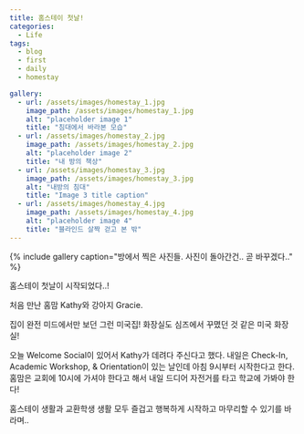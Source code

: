 ```yaml
---
title: 홈스테이 첫날!
categories:
  - Life
tags: 
  - blog 
  - first 
  - daily
  - homestay

gallery:
  - url: /assets/images/homestay_1.jpg
    image_path: /assets/images/homestay_1.jpg
    alt: "placeholder image 1"
    title: "침대에서 바라본 모습"
  - url: /assets/images/homestay_2.jpg
    image_path: /assets/images/homestay_2.jpg
    alt: "placeholder image 2"
    title: "내 방의 책상"
  - url: /assets/images/homestay_3.jpg
    image_path: /assets/images/homestay_3.jpg
    alt: "내방의 침대"
    title: "Image 3 title caption"
  - url: /assets/images/homestay_4.jpg
    image_path: /assets/images/homestay_4.jpg
    alt: "placeholder image 4"
    title: "블라인드 살짝 걷고 본 밖"
---
```


{% include gallery caption="방에서 찍은 사진들. 사진이 돌아간건.. 곧 바꾸겠다.." %}

홈스테이 첫날이 시작되었다..!

처음 만난 홈맘 Kathy와 강아지 Gracie.


집이 완전 미드에서만 보던 그런 미국집! 화장실도 심즈에서 꾸몄던 것 같은 미국 화장실!

오늘 Welcome Social이 있어서 Kathy가 데려다 주신다고 했다.
내일은 Check-In, Academic Workshop, & Orientation이 있는 날인데 아침 9시부터 시작한다고 한다. 
홈맘은 교회에 10시에 가셔야 한다고 해서 내일 드디어 자전거를 타고 학교에 가봐야 한다!


홈스테이 생활과 교환학생 생활 모두 즐겁고 행복하게 시작하고 마무리할 수 있기를 바라며..
